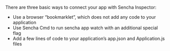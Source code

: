 There are three basic ways to connect your app with Sencha Inspector:

- Use a browser “bookmarklet”, which does not add any code to your application
- Use Sencha Cmd to run sencha app watch with an additional special flag
- Add a few lines of code to your application’s app.json and Application.js files
